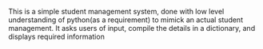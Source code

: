 This is a simple student management system, done with low level understanding of python(as a requirement) to mimick an actual student management. It asks users of input, compile the details in a dictionary, and displays 
required information
